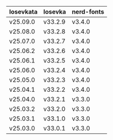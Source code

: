 | Iosevkata | Iosevka | nerd-fonts |
| :-------- | :------ | :--------- |
| v25.09.0  | v33.2.9 | v3.4.0     |
| v25.08.0  | v33.2.8 | v3.4.0     |
| v25.07.0  | v33.2.7 | v3.4.0     |
| v25.06.2  | v33.2.6 | v3.4.0     |
| v25.06.1  | v33.2.5 | v3.4.0     |
| v25.06.0  | v33.2.4 | v3.4.0     |
| v25.05.0  | v33.2.3 | v3.4.0     |
| v25.04.1  | v33.2.2 | v3.4.0     |
| v25.04.0  | v33.2.1 | v3.3.0     |
| v25.03.2  | v33.2.0 | v3.3.0     |
| v25.03.1  | v33.1.0 | v3.3.0     |
| v25.03.0  | v33.0.1 | v3.3.0     |
